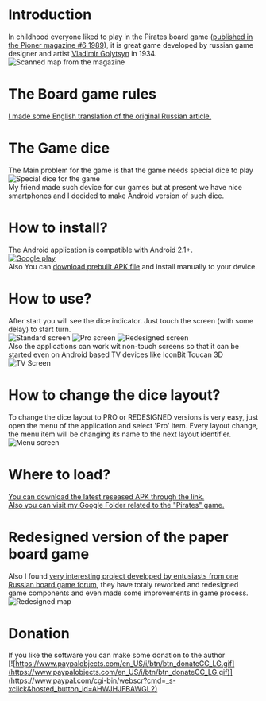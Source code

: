 # Introduction
In childhood everyone liked to play in the Pirates board game ([published in the Pioner magazine #6 1989](https://drive.google.com/open?id=0BxHnNp97IgMRem0yUWNwTzEyVVk&authuser=0)), it is great game developed by russian game designer and artist [Vladimir Golytsyn](http://prodesign.ru/game/piraty/vmg_4.htm) in 1934. 
![Scanned map from the magazine](https://raw.githubusercontent.com/raydac/AndroidPirateDice/master/miscgfx/mapinmagazine.jpg)

# The Board game rules
[I made some English translation of the original Russian article.](https://github.com/raydac/AndroidPirateDice/blob/master/Docs/BoardGameReferenceEng.pdf)

# The Game dice
The Main problem for the game is that the game needs special dice to play   
![Special dice for the game](https://raw.githubusercontent.com/raydac/AndroidPirateDice/master/miscgfx/realdice.jpg)   
My friend made such device for our games but at present we have nice smartphones and I decided to make Android version of such dice.
# How to install?
The Android application is compatible with Android 2.1+.    
[![Google play](https://developer.android.com/images/brand/en_generic_rgb_wo_60.png)](https://play.google.com/store/apps/details?id=com.igormaznitsa.piratedice)   
Also You can [download prebuilt APK file](https://github.com/raydac/AndroidPirateDice/releases/download/1.0.2/PirateDice.apk) and install manually to your device. 
# How to use?
After start you will see the dice indicator. Just touch the screen (with some delay) to start turn.   
![Standard screen](https://raw.githubusercontent.com/raydac/AndroidPirateDice/master/miscgfx/scr_standard.jpg)
![Pro screen](https://raw.githubusercontent.com/raydac/AndroidPirateDice/master/miscgfx/scr_pro.jpg)
![Redesigned screen](https://raw.githubusercontent.com/raydac/AndroidPirateDice/master/miscgfx/scr_redisigned.jpg)   
Also the applications can work wit non-touch screens so that it can be started even on Android based TV devices like IconBit Toucan 3D   
![TV Screen](https://raw.githubusercontent.com/raydac/AndroidPirateDice/master/miscgfx/scr_tv.jpg)   
# How to change the dice layout?
To change the dice layout to PRO or REDESIGNED versions is very easy, just open the menu of the application and select 'Pro' item. Every layout change, the menu item will be changing its name to the next layout identifier.   
![Menu screen](https://raw.githubusercontent.com/raydac/AndroidPirateDice/master/miscgfx/scr_menu.jpg)   
# Where to load?
[You can download the latest reseased APK through the link.](https://github.com/raydac/AndroidPirateDice/releases/download/1.0.2/PirateDice.apk)   
[Also you can visit my Google Folder related to the "Pirates" game.](https://drive.google.com/open?id=0BxHnNp97IgMRfnhZdGFwTnZVYlVoN3RfT3FrVFBnVHQwRU95NldTbEJCRGFEZGczNzhFUHM&authuser=0)
# Redesigned version of the paper board game
Also I found [very interesting project developed by entusiasts from one Russian board game forum](http://www.boardgamer.ru/piraty-raspechataj-i-igraj#more-27882), they have totaly reworked and redesigned game components and even made some improvements in game process.   
![Redesigned map](http://savepic.org/4230743.jpg)

# Donation   
If you like the software you can make some donation to the author   
[![https://www.paypalobjects.com/en_US/i/btn/btn_donateCC_LG.gif](https://www.paypalobjects.com/en_US/i/btn/btn_donateCC_LG.gif)](https://www.paypal.com/cgi-bin/webscr?cmd=_s-xclick&hosted_button_id=AHWJHJFBAWGL2)
